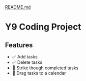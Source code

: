 [README.md](https://github.com/user-attachments/files/20971022/README.md)
# Y9 Coding Project

## Features

- ✅ Add tasks
- ✅ Delete tasks
- 🚧 Strike though completed tasks
- 🚧 Drag tasks to a calendar
